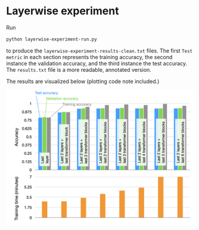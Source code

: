 # Layerwise experiment

Run

```bash
python layerwise-experiment-run.py
```

to produce the `layerwise-experiment-results-clean.txt` files. The first `Test metric` in each section represents the training accuracy, the second instance the validation accuracy, and the third instance the test accuracy.  The `results.txt` file is a more readable, annotated version. 

The results are visualized below (plotting code note included.)

![](layerwise-results.png)